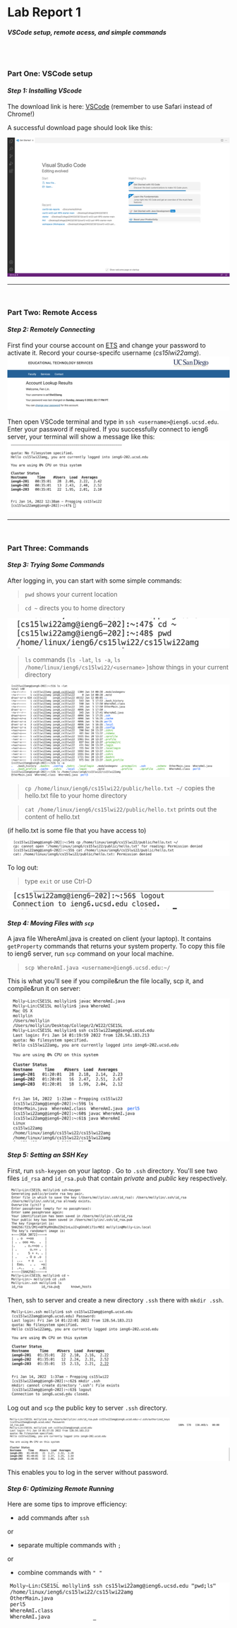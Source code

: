# Lab Report 1

#### *VSCode setup, remote acess, and simple commands* 
<br />
<br />

### Part One: VSCode setup

#### *Step 1: Installing VScode*

The download link is here: [VSCode](https://code.visualstudio.com/)  (remember to use Safari instead of Chrome!)

A successful download page should look like this:

![sc1](screenshot1.png)

***

<br />

### Part Two: Remote Access

#### *Step 2: Remotely Connecting*

First find your course account on [ETS](https://sdacs.ucsd.edu/~icc/index.php) and change your password to activate it. Record your course-specifc username (*cs15lwi22amg*).
![sc2](screenshot2.png)

Then open VSCode terminal and type in `ssh <username>@ieng6.ucsd.edu`. Enter your password if required. If you successfully connect to ieng6 server, your terminal will show a message like this:
![sc3](screenshot3.png)

***

<br />

### Part Three: Commands
#### *Step 3: Trying Some Commands*

After logging in, you can start with some simple commands:

> `pwd` shows your current location

> `cd ~` directs you to home directory

![sc4](screenshot4.png)

> `ls` commands (`ls -lat`, `ls -a`, `ls /home/linux/ieng6/cs15lwi22/<username>` )show things in your current directory

![sc5](screenshot5.png)

> `cp /home/linux/ieng6/cs15lwi22/public/hello.txt ~/` copies the hello.txt file to your home directory

> `cat /home/linux/ieng6/cs15lwi22/public/hello.txt` prints out the content of hello.txt

(if hello.txt is some file that you have access to)

![sc6](screenshot6.png)

To log out: 
> type  `exit` or use Ctrl-D

![sc7](screenshot7.png)

#### *Step 4: Moving Files with `scp`*
A java file WhereAmI.java is created on client (your laptop). It contains `getProperty` commands that returns your system property. To copy this file to ieng6 server, run `scp` command on your local machine.

> `scp WhereAmI.java <username>@ieng6.ucsd.edu:~/`

This is what you'll see if you compile&run the file locally, scp it, and compile&run it on server:

![sc8](screenshot8.png)

#### *Step 5: Setting an SSH Key*

First, run `ssh-keygen` on your laptop . Go to `.ssh` directory. You'll see two files `id_rsa` and `id_rsa.pub` that contain *private* and *public* key respectively.

![sc9](screenshot9.png)

Then, ssh to server and create a new directory `.ssh` there with `mkdir .ssh`.

![sc10](screenshot10.png)

Log out and `scp` the public key to server `.ssh` directory.

![sc11](screenshot11.png)

This enables you to log in the server without password.

#### *Step 6: Optimizing Remote Running*
Here are some tips to improve efficiency:

* add commands after `ssh`

or

* separate multiple commands with `;`

or

* combine commands with `" "`

![sc12](screenshot12.png)
